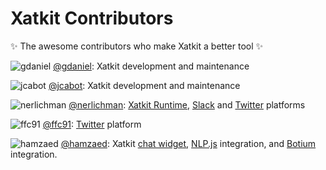 # Xatkit Contributors

✨ The awesome contributors who make Xatkit a better tool ✨

![gdaniel](https://github.com/gdaniel.png?size=16) [@gdaniel](https://github.com/gdaniel): Xatkit development and maintenance

![jcabot](https://github.com/jcabot.png?size=16) [@jcabot](https://github.com/jcabot): Xatkit development and maintenance

![nerlichman](https://github.com/nerlichman.png?size=16) [@nerlichman](https://github.com/nerlichman): [Xatkit Runtime](https://github.com/xatkit-bot-platform/xatkit-runtime), [Slack](https://github.com/xatkit-bot-platform/xatkit-slack-platform) and [Twitter](https://github.com/xatkit-bot-platform/xatkit-twitter-platform) platforms

![ffc91](https://github.com/ffc91.png?size=16) [@ffc91](https://github.com/ffc91): [Twitter](https://github.com/xatkit-bot-platform/xatkit-twitter-platform) platform

![hamzaed](https://github.com/hamzaed.png?size=16) [@hamzaed](https://github.com/hamzaed): Xatkit [chat widget](https://github.com/xatkit-bot-platform/xatkit-chat-widget), [NLP.js](https://github.com/xatkit-bot-platform/xatkit-runtime) integration, and [Botium](https://github.com/xatkit-bot-platform/botium-connector-xatkit) integration.
